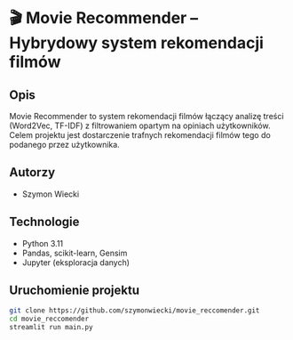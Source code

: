 # 🎬 Movie Recommender – Hybrydowy system rekomendacji filmów

## Opis
Movie Recommender to system rekomendacji filmów łączący analizę treści (Word2Vec, TF-IDF) z filtrowaniem opartym na opiniach użytkowników. Celem projektu jest dostarczenie trafnych rekomendacji filmów tego do podanego przez użytkownika.

## Autorzy
- Szymon Wiecki

## Technologie
- Python 3.11
- Pandas, scikit-learn, Gensim
- Jupyter (eksploracja danych)

## Uruchomienie projektu
```bash
git clone https://github.com/szymonwiecki/movie_reccomender.git
cd movie_reccomender
streamlit run main.py
